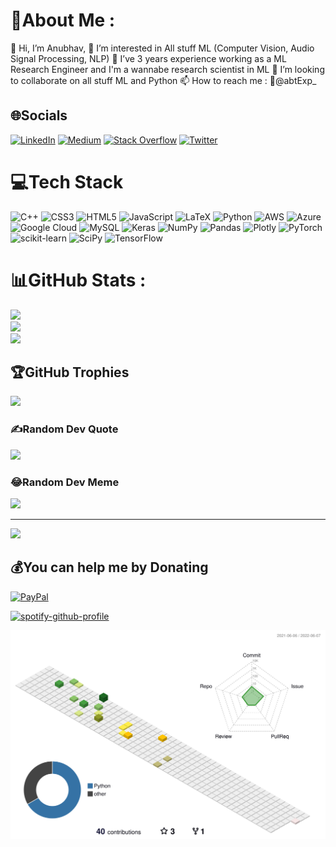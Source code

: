 # 💫About Me :
👋 Hi, I’m Anubhav,
👀 I’m interested in All stuff ML (Computer Vision, Audio Signal Processing, NLP)
🌱 I’ve 3 years experience working as a ML Research Engineer and I'm a wannabe research scientist in ML
💞️ I’m looking to collaborate on all stuff ML and Python
📫 How to reach me : 🐤@abtExp_

## 🌐Socials
[![LinkedIn](https://img.shields.io/badge/LinkedIn-%230077B5.svg?logo=linkedin&logoColor=white)](https://linkedin.com/in//in/abtExp) [![Medium](https://img.shields.io/badge/Medium-12100E?logo=medium&logoColor=white)](https://medium.com/@@abt.exp) [![Stack Overflow](https://img.shields.io/badge/-Stackoverflow-FE7A16?logo=stack-overflow&logoColor=white)](https://stackoverflow.com/users/abtexp) [![Twitter](https://img.shields.io/badge/Twitter-%231DA1F2.svg?logo=Twitter&logoColor=white)](https://twitter.com/abtExp_) 

# 💻Tech Stack
![C++](https://img.shields.io/badge/c++-%2300599C.svg?style=for-the-badge&logo=c%2B%2B&logoColor=white) ![CSS3](https://img.shields.io/badge/css3-%231572B6.svg?style=for-the-badge&logo=css3&logoColor=white) ![HTML5](https://img.shields.io/badge/html5-%23E34F26.svg?style=for-the-badge&logo=html5&logoColor=white) ![JavaScript](https://img.shields.io/badge/javascript-%23323330.svg?style=for-the-badge&logo=javascript&logoColor=%23F7DF1E) ![LaTeX](https://img.shields.io/badge/latex-%23008080.svg?style=for-the-badge&logo=latex&logoColor=white) ![Python](https://img.shields.io/badge/python-3670A0?style=for-the-badge&logo=python&logoColor=ffdd54) ![AWS](https://img.shields.io/badge/AWS-%23FF9900.svg?style=for-the-badge&logo=amazon-aws&logoColor=white) ![Azure](https://img.shields.io/badge/azure-%230072C6.svg?style=for-the-badge&logo=azure-devops&logoColor=white) ![Google Cloud](https://img.shields.io/badge/Google%20Cloud-%234285F4.svg?style=for-the-badge&logo=google-cloud&logoColor=white) ![MySQL](https://img.shields.io/badge/mysql-%2300f.svg?style=for-the-badge&logo=mysql&logoColor=white) ![Keras](https://img.shields.io/badge/Keras-%23D00000.svg?style=for-the-badge&logo=Keras&logoColor=white) ![NumPy](https://img.shields.io/badge/numpy-%23013243.svg?style=for-the-badge&logo=numpy&logoColor=white) ![Pandas](https://img.shields.io/badge/pandas-%23150458.svg?style=for-the-badge&logo=pandas&logoColor=white) ![Plotly](https://img.shields.io/badge/Plotly-%233F4F75.svg?style=for-the-badge&logo=plotly&logoColor=white) ![PyTorch](https://img.shields.io/badge/PyTorch-%23EE4C2C.svg?style=for-the-badge&logo=PyTorch&logoColor=white) ![scikit-learn](https://img.shields.io/badge/scikit--learn-%23F7931E.svg?style=for-the-badge&logo=scikit-learn&logoColor=white) ![SciPy](https://img.shields.io/badge/SciPy-%230C55A5.svg?style=for-the-badge&logo=scipy&logoColor=%white) ![TensorFlow](https://img.shields.io/badge/TensorFlow-%23FF6F00.svg?style=for-the-badge&logo=TensorFlow&logoColor=white)
# 📊GitHub Stats :
![](https://github-readme-stats.vercel.app/api?username=abtExp&theme=vue-dark&hide_border=true&include_all_commits=true&count_private=true)<br/>
![](https://github-readme-streak-stats.herokuapp.com/?user=abtExp&theme=vue-dark&hide_border=true)<br/>
![](https://github-readme-stats.vercel.app/api/top-langs/?username=abtExp&theme=vue-dark&hide_border=true&include_all_commits=true&count_private=true&layout=compact)

## 🏆GitHub Trophies
![](https://github-profile-trophy.vercel.app/?username=abtExp&theme=gitdimmed&no-frame=true&no-bg=true&margin-w=4)

### ✍️Random Dev Quote
![](https://quotes-github-readme.vercel.app/api?type=horizontal&theme=dark)

### 😂Random Dev Meme
<img src="https://random-memer.herokuapp.com/" width="512px"/>

---
[![](https://visitcount.itsvg.in/api?id=abtExp&icon=5&color=3)](https://visitcount.itsvg.in)

  ## 💰You can help me by Donating
  [![PayPal](https://img.shields.io/badge/PayPal-00457C?style=for-the-badge&logo=paypal&logoColor=white)](https://paypal.me/abtExp1) 

  <!-- Proudly created with GPRM ( https://gprm.itsvg.in ) -->
  
  [![spotify-github-profile](https://spotify-github-profile.vercel.app/api/view?uid=mltougo6bx9njjym52t24kw64&cover_image=true&theme=default&bar_color=53b14f&bar_color_cover=false)](https://spotify-github-profile.vercel.app/api/view?uid=mltougo6bx9njjym52t24kw64&redirect=true)
  
  <img src='profile-3d-contrib/profile-season-animate.svg' alt='contributions' />
  
